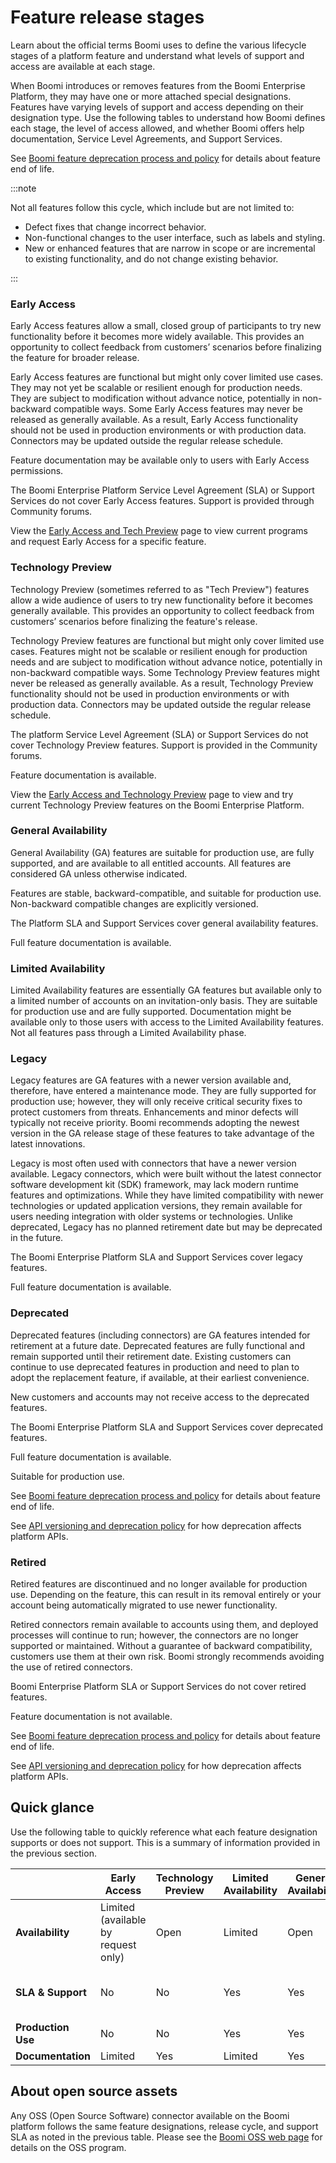 # Feature release stages

<head>
  <meta name="guidename" content="Platform"/>
  <meta name="context" content="GUID-00d83b66-e5db-4038-8398-fcaead4be12d"/>
</head>

Learn about the official terms Boomi uses to define the various lifecycle stages of a platform feature and understand what levels of support and access are available at each stage.

When Boomi introduces or removes features from the Boomi Enterprise Platform, they may have one or more attached special designations. Features have varying levels of support and access depending on their designation type. Use the following tables to understand how Boomi defines each stage, the level of access allowed, and whether Boomi offers help documentation, Service Level Agreements, and Support Services.

See [Boomi feature deprecation process and policy](../Platform/atm-Boomi_feature_deprecation_process_policy_e4547744-664f-4539-bd23-b91676bcbd8a.md) for details about feature end of life.

:::note

Not all features follow this cycle, which include but are not limited to:

- Defect fixes that change incorrect behavior.
- Non-functional changes to the user interface, such as labels and styling.
- New or enhanced features that are narrow in scope or are incremental to existing functionality, and do not change existing behavior.

:::

### Early Access 

Early Access features allow a small, closed group of participants to try new functionality before it becomes more widely available. This provides an opportunity to collect feedback from customers’ scenarios before finalizing the feature for broader release.

Early Access features are functional but might only cover limited use cases. They may not yet be scalable or resilient enough for production needs. They are subject to modification without advance notice, potentially in non-backward compatible ways. Some Early Access features may never be released as generally available. As a result, Early Access functionality should not be used in production environments or with production data. Connectors may be updated outside the regular release schedule.

Feature documentation may be available only to users with Early Access permissions.

The Boomi Enterprise Platform Service Level Agreement (SLA) or Support Services do not cover Early Access features. Support is provided through Community forums.

View the [Early Access and Tech Preview](https://community.boomi.com/s/tech-preview) page to view current programs and request Early Access for a specific feature.

### Technology Preview

Technology Preview (sometimes referred to as "Tech Preview") features allow a wide audience of users to try new functionality before it becomes generally available. This provides an opportunity to collect feedback from customers’ scenarios before finalizing the feature's release.

Technology Preview features are functional but might only cover limited use cases. Features might not be scalable or resilient enough for production needs and are subject to modification without advance notice, potentially in non-backward compatible ways. Some Technology Preview features might never be released as generally available. As a result, Technology Preview functionality should not be used in production environments or with production data. Connectors may be updated outside the regular release schedule.

The platform Service Level Agreement (SLA) or Support Services do not cover Technology Preview features. Support is provided in the Community forums.

Feature documentation is available.

View the [Early Access and Technology Preview](https://community.boomi.com/s/tech-preview) page to view and try current Technology Preview features on the Boomi Enterprise Platform.

### General Availability

General Availability (GA) features are suitable for production use, are fully supported, and are available to all entitled accounts. All features are considered GA unless otherwise indicated.

Features are stable, backward-compatible, and suitable for production use. Non-backward compatible changes are explicitly versioned.

The Platform SLA and Support Services cover general availability features.

Full feature documentation is available.

### Limited Availability

Limited Availability features are essentially GA features but available only to a limited number of accounts on an invitation-only basis. They are suitable for production use and are fully supported. Documentation might be available only to those users with access to the Limited Availability features. Not all features pass through a Limited Availability phase.

### Legacy

Legacy features are GA features with a newer version available and, therefore, have entered a maintenance mode. They are fully supported for production use; however, they will only receive critical security fixes to protect customers from threats. Enhancements and minor defects will typically not receive priority. Boomi recommends adopting the newest version in the GA release stage of these features to take advantage of the latest innovations.

Legacy is most often used with connectors that have a newer version available. Legacy connectors, which were built without the latest connector software development kit (SDK) framework, may lack modern runtime features and optimizations. While they have limited compatibility with newer technologies or updated application versions, they remain available for users needing integration with older systems or technologies. Unlike deprecated, Legacy has no planned retirement date but may be deprecated in the future.

The Boomi Enterprise Platform SLA and Support Services cover legacy features.

Full feature documentation is available.


### Deprecated

Deprecated features (including connectors) are GA features intended for retirement at a future date. Deprecated features are fully functional and remain supported until their retirement date. Existing customers can continue to use deprecated features in production and need to plan to adopt the replacement feature, if available, at their earliest convenience.

New customers and accounts may not receive access to the deprecated features.

The Boomi Enterprise Platform SLA and Support Services cover deprecated features.

Full feature documentation is available.

Suitable for production use.

See [Boomi feature deprecation process and policy](../Platform/atm-Boomi_feature_deprecation_process_policy_e4547744-664f-4539-bd23-b91676bcbd8a.md) for details about feature end of life.

See [API versioning and deprecation policy](https://developer.boomi.com/api/platformapi#section/Introduction/API-versioning-and-deprecation-policy) for how deprecation affects platform APIs.

### Retired

Retired features are discontinued and no longer available for production use. Depending on the feature, this can result in its removal entirely or your account being automatically migrated to use newer functionality.

Retired connectors remain available to accounts using them, and deployed processes will continue to run; however, the connectors are no longer supported or maintained. Without a guarantee of backward compatibility, customers use them at their own risk. Boomi strongly recommends avoiding the use of retired connectors.

Boomi Enterprise Platform SLA or Support Services do not cover retired features.

Feature documentation is not available.

See [Boomi feature deprecation process and policy](../Platform/atm-Boomi_feature_deprecation_process_policy_e4547744-664f-4539-bd23-b91676bcbd8a.md) for details about feature end of life.

See [API versioning and deprecation policy](https://developer.boomi.com/api/platformapi#section/Introduction/API-versioning-and-deprecation-policy) for how deprecation affects platform APIs.

## Quick glance

Use the following table to quickly reference what each feature designation supports or does not support. This is a summary of information provided in the previous section.

| | **Early Access** | **Technology Preview** | **Limited Availability** | **General Availability** | **Legacy** |**Deprecated** | **Retired** |
| --- | --- | --- | --- | --- | --- | --- | --- |
| **Availability** | Limited \(available by request only\) | Open | Limited | Open | Open | Open \(not available to new accounts\) | No \(excludes connectors\) |
| **SLA & Support** | No | No | Yes | Yes | Yes \(Critical defects only\) | Yes \(Critical defects only\) | No |
| **Production Use** | No | No | Yes | Yes | Yes | Yes | No |
| **Documentation** | Limited | Yes | Limited | Yes | Yes | Yes | No |

## About open source assets 

Any OSS (Open Source Software) connector available on the Boomi platform follows the same feature designations, release cycle, and support SLA as noted in the previous table. Please see the [Boomi OSS web page](https://boomi.com/platform/connector-oss) for details on the OSS program.
